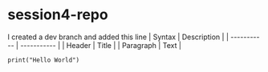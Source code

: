 # session4-repo
I created a dev branch and added this line
| Syntax      | Description |
| ----------- | ----------- |
| Header      | Title       |
| Paragraph   | Text        |
~~~
print("Hello World")
~~~

